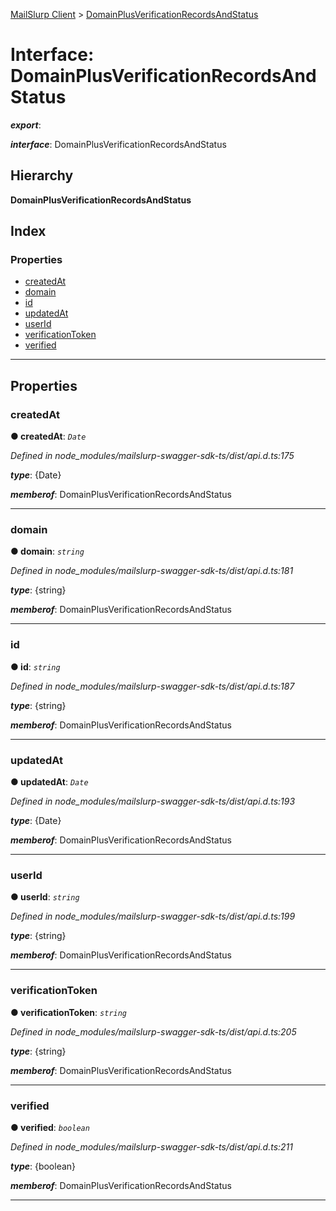[MailSlurp Client](../README.md) > [DomainPlusVerificationRecordsAndStatus](../interfaces/domainplusverificationrecordsandstatus.md)

# Interface: DomainPlusVerificationRecordsAndStatus

*__export__*: 

*__interface__*: DomainPlusVerificationRecordsAndStatus

## Hierarchy

**DomainPlusVerificationRecordsAndStatus**

## Index

### Properties

* [createdAt](domainplusverificationrecordsandstatus.md#createdat)
* [domain](domainplusverificationrecordsandstatus.md#domain)
* [id](domainplusverificationrecordsandstatus.md#id)
* [updatedAt](domainplusverificationrecordsandstatus.md#updatedat)
* [userId](domainplusverificationrecordsandstatus.md#userid)
* [verificationToken](domainplusverificationrecordsandstatus.md#verificationtoken)
* [verified](domainplusverificationrecordsandstatus.md#verified)

---

## Properties

<a id="createdat"></a>

###  createdAt

**● createdAt**: *`Date`*

*Defined in node_modules/mailslurp-swagger-sdk-ts/dist/api.d.ts:175*

*__type__*: {Date}

*__memberof__*: DomainPlusVerificationRecordsAndStatus

___
<a id="domain"></a>

###  domain

**● domain**: *`string`*

*Defined in node_modules/mailslurp-swagger-sdk-ts/dist/api.d.ts:181*

*__type__*: {string}

*__memberof__*: DomainPlusVerificationRecordsAndStatus

___
<a id="id"></a>

###  id

**● id**: *`string`*

*Defined in node_modules/mailslurp-swagger-sdk-ts/dist/api.d.ts:187*

*__type__*: {string}

*__memberof__*: DomainPlusVerificationRecordsAndStatus

___
<a id="updatedat"></a>

###  updatedAt

**● updatedAt**: *`Date`*

*Defined in node_modules/mailslurp-swagger-sdk-ts/dist/api.d.ts:193*

*__type__*: {Date}

*__memberof__*: DomainPlusVerificationRecordsAndStatus

___
<a id="userid"></a>

###  userId

**● userId**: *`string`*

*Defined in node_modules/mailslurp-swagger-sdk-ts/dist/api.d.ts:199*

*__type__*: {string}

*__memberof__*: DomainPlusVerificationRecordsAndStatus

___
<a id="verificationtoken"></a>

###  verificationToken

**● verificationToken**: *`string`*

*Defined in node_modules/mailslurp-swagger-sdk-ts/dist/api.d.ts:205*

*__type__*: {string}

*__memberof__*: DomainPlusVerificationRecordsAndStatus

___
<a id="verified"></a>

###  verified

**● verified**: *`boolean`*

*Defined in node_modules/mailslurp-swagger-sdk-ts/dist/api.d.ts:211*

*__type__*: {boolean}

*__memberof__*: DomainPlusVerificationRecordsAndStatus

___

